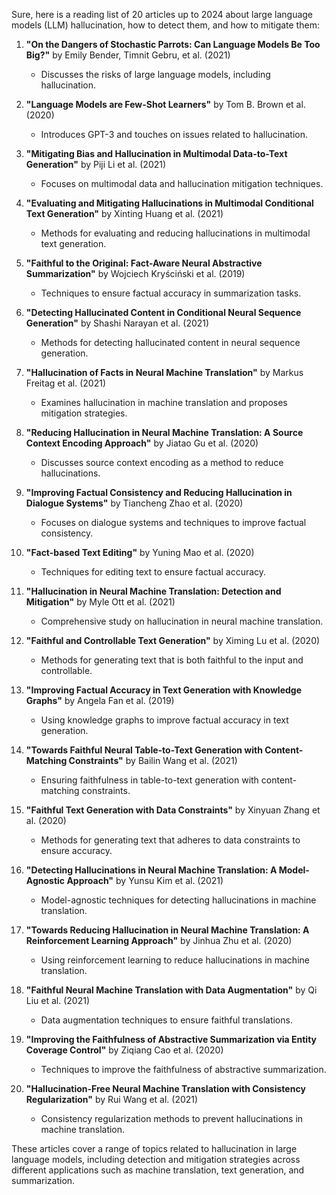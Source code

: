 Sure, here is a reading list of 20 articles up to 2024 about large language models (LLM) hallucination, how to detect them, and how to mitigate them:

1. **"On the Dangers of Stochastic Parrots: Can Language Models Be Too Big?"** by Emily Bender, Timnit Gebru, et al. (2021)
   - Discusses the risks of large language models, including hallucination.

2. **"Language Models are Few-Shot Learners"** by Tom B. Brown et al. (2020)
   - Introduces GPT-3 and touches on issues related to hallucination.

3. **"Mitigating Bias and Hallucination in Multimodal Data-to-Text Generation"** by Piji Li et al. (2021)
   - Focuses on multimodal data and hallucination mitigation techniques.

4. **"Evaluating and Mitigating Hallucinations in Multimodal Conditional Text Generation"** by Xinting Huang et al. (2021)
   - Methods for evaluating and reducing hallucinations in multimodal text generation.

5. **"Faithful to the Original: Fact-Aware Neural Abstractive Summarization"** by Wojciech Kryściński et al. (2019)
   - Techniques to ensure factual accuracy in summarization tasks.

6. **"Detecting Hallucinated Content in Conditional Neural Sequence Generation"** by Shashi Narayan et al. (2021)
   - Methods for detecting hallucinated content in neural sequence generation.

7. **"Hallucination of Facts in Neural Machine Translation"** by Markus Freitag et al. (2021)
   - Examines hallucination in machine translation and proposes mitigation strategies.

8. **"Reducing Hallucination in Neural Machine Translation: A Source Context Encoding Approach"** by Jiatao Gu et al. (2020)
   - Discusses source context encoding as a method to reduce hallucinations.

9. **"Improving Factual Consistency and Reducing Hallucination in Dialogue Systems"** by Tiancheng Zhao et al. (2020)
   - Focuses on dialogue systems and techniques to improve factual consistency.

10. **"Fact-based Text Editing"** by Yuning Mao et al. (2020)
    - Techniques for editing text to ensure factual accuracy.

11. **"Hallucination in Neural Machine Translation: Detection and Mitigation"** by Myle Ott et al. (2021)
    - Comprehensive study on hallucination in neural machine translation.

12. **"Faithful and Controllable Text Generation"** by Ximing Lu et al. (2020)
    - Methods for generating text that is both faithful to the input and controllable.

13. **"Improving Factual Accuracy in Text Generation with Knowledge Graphs"** by Angela Fan et al. (2019)
    - Using knowledge graphs to improve factual accuracy in text generation.

14. **"Towards Faithful Neural Table-to-Text Generation with Content-Matching Constraints"** by Bailin Wang et al. (2021)
    - Ensuring faithfulness in table-to-text generation with content-matching constraints.

15. **"Faithful Text Generation with Data Constraints"** by Xinyuan Zhang et al. (2020)
    - Methods for generating text that adheres to data constraints to ensure accuracy.

16. **"Detecting Hallucinations in Neural Machine Translation: A Model-Agnostic Approach"** by Yunsu Kim et al. (2021)
    - Model-agnostic techniques for detecting hallucinations in machine translation.

17. **"Towards Reducing Hallucination in Neural Machine Translation: A Reinforcement Learning Approach"** by Jinhua Zhu et al. (2020)
    - Using reinforcement learning to reduce hallucinations in machine translation.

18. **"Faithful Neural Machine Translation with Data Augmentation"** by Qi Liu et al. (2021)
    - Data augmentation techniques to ensure faithful translations.

19. **"Improving the Faithfulness of Abstractive Summarization via Entity Coverage Control"** by Ziqiang Cao et al. (2020)
    - Techniques to improve the faithfulness of abstractive summarization.

20. **"Hallucination-Free Neural Machine Translation with Consistency Regularization"** by Rui Wang et al. (2021)
    - Consistency regularization methods to prevent hallucinations in machine translation.

These articles cover a range of topics related to hallucination in large language models, including detection and mitigation strategies across different applications such as machine translation, text generation, and summarization.